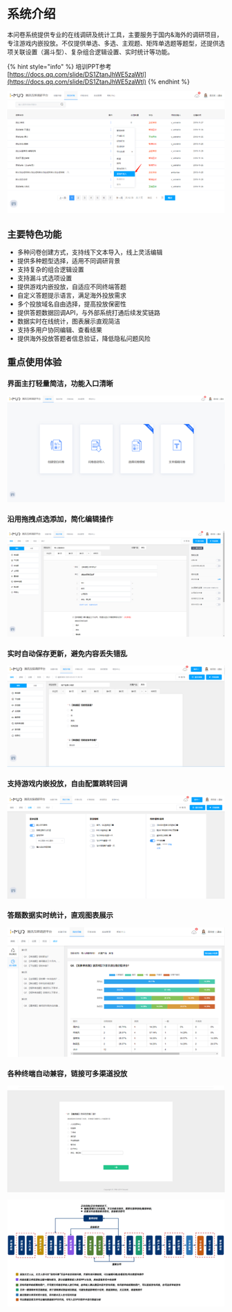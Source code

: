 # 系统介绍

本问卷系统提供专业的在线调研及统计工具，主要服务于国内&海外的调研项目，专注游戏内嵌投放。不仅提供单选、多选、主观题、矩阵单选题等题型，还提供选项关联设置（漏斗型）、复杂组合逻辑设置、实时统计等功能。

{% hint style="info" %}
培训PPT参考 [https://docs.qq.com/slide/DS1ZtanJhWE5zaWtl](https://docs.qq.com/slide/DS1ZtanJhWE5zaWtl) 
{% endhint %}

![](.gitbook/assets/image%20%282%29.png)

## 主要特色功能

* 多种问卷创建方式，支持线下文本导入，线上灵活编辑
* 提供多种题型选择，适用不同调研背景
* 支持复杂的组合逻辑设置
* 支持漏斗式选项设置
* 提供游戏内嵌投放，自适应不同终端答题
* 自定义答题提示语言，满足海外投放需求
* 多个投放域名自由选择，提高投放保密性
* 提供答题数据回调API，与外部系统打通后续发奖链路
* 数据实时在线统计，图表展示直观简洁
* 支持多用户协同编辑、查看结果
* 提供海外投放答题者信息验证，降低隐私问题风险

## 重点使用体验

### 界面主打轻量简洁，功能入口清晰

![](.gitbook/assets/image%20%288%29.png)

### 沿用拖拽点选添加，简化编辑操作

![](.gitbook/assets/image%20%2811%29.png)

### 实时自动保存更新，避免内容丢失错乱

![](.gitbook/assets/image%20%284%29.png)

### 支持游戏内嵌投放，自由配置跳转回调

![](.gitbook/assets/image%20%2810%29.png)

### 答题数据实时统计，直观图表展示

![](.gitbook/assets/image%20%283%29.png)

### 各种终端自动兼容，链接可多渠道投放

![](.gitbook/assets/image%20%286%29.png)

![](.gitbook/assets/image.png)



